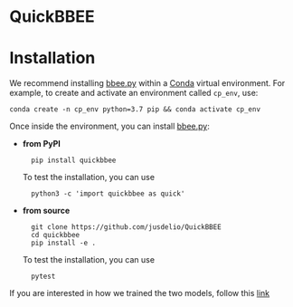 # QuickBBEE 

# Installation

We recommend installing [bbee.py](bbee.py) within a [Conda](https://docs.conda.io/projects/conda/en/latest/index.html) virtual environment. 
For example, to create and activate an environment called ``cp_env``, use:

    conda create -n cp_env python=3.7 pip && conda activate cp_env

Once inside the environment, you can install [bbee.py](bbee.py):

- **from PyPI** 

        pip install quickbbee

    To test the installation, you can use

        python3 -c 'import quickbbee as quick'


- **from source**

        git clone https://github.com/jusdelio/QuickBBEE
        cd quickbbee
        pip install -e .

    To test the installation, you can use

        pytest

If you are interested in how we trained the two models, follow this [link](https://github.com/jusdelio/QuickBBEE/blob/main/quickbbee/EE_BB_models/README.md) 
